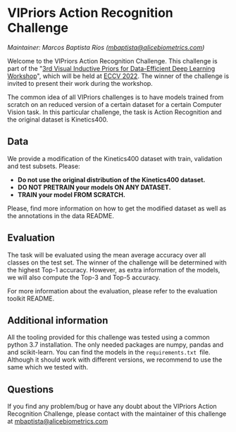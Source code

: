 # VIPriors Action Recognition Challenge

*Maintainer: Marcos Baptista Ríos (mbaptista@alicebiometrics.com)*

Welcome to the VIPriors Action Recognition Challenge. This challenge is part of the "[3rd Visual Inductive Priors for Data-Efficient Deep Learning Workshop](https://vipriors.github.io/)", which will be held at [ECCV 2022](https://eccv2022.ecva.net). The winner of the challenge is invited to present their work during the workshop.

The common idea of all VIPriors challenges is to have models trained from scratch on an reduced version of a certain dataset for a certain Computer Vision task. In this particular challenge, the task is Action Recognition and the original dataset is Kinetics400.

## Data

We provide a modification of the Kinetics400 dataset with train, validation and test subsets. Please:

- **Do not use the original distribution of the Kinetics400 dataset.** 
- **DO NOT PRETRAIN your models ON ANY DATASET.** 
- **TRAIN your model FROM SCRATCH.** 

Please, find more information on how to get the modified dataset as well as the annotations in the data README.

## Evaluation

The task will be evaluated using the mean average accuracy over all classes on the test set. The winner of the challenge will be determined with the highest Top-1 accuracy. However, as extra information of the models, we will also compute the Top-3 and Top-5 accuracy.

For more information about the evaluation, please refer to the evaluation toolkit README.

## Additional information

All the tooling provided for this challenge was tested using a common python 3.7 installation. The only needed packages are numpy, pandas and and scikit-learn. You can find the models in the `requirements.txt `file. Although it should work with different versions, we recommend to use the same which we tested with.

## Questions

If you find any problem/bug or have any doubt about the VIPriors Action Recognition Challenge, please contact with the maintainer of this challenge at mbaptista@alicebiometrics.com